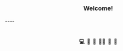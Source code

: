 <h3 align="center"> Welcome! </h3>
----
<br>
<br>
<h4 align="center"> &nbsp;💻&nbsp; 📝&nbsp; 👀&nbsp; 👩‍💻&nbsp; 🍦&nbsp; 🥔&nbsp; </h4><br><br><br><br>

